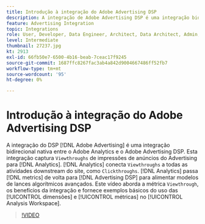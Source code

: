 ```yaml
---
title: Introdução à integração do Adobe Advertising DSP
description: A integração de Adobe Advertising DSP é uma integração bidirecional nativa entre o Adobe Analytics e o Adobe Advertising DSP.
feature: Advertising Integration
topic: Integrations
role: User, Developer, Data Engineer, Architect, Data Architect, Admin, Leader
level: Intermediate
thumbnail: 27237.jpg
kt: 2913
exl-id: 66fb50e7-6500-4b16-beab-7ceac17f9245
source-git-commit: 1687ffc8267fac3ab4a842d9004667486ff52fb7
workflow-type: tm+mt
source-wordcount: '95'
ht-degree: 0%

---
```


# Introdução à integração do Adobe Advertising DSP

A integração do DSP [!DNL Adobe Advertising] é uma integração bidirecional nativa entre o Adobe Analytics e o Adobe Advertising DSP. Esta integração captura `Viewthroughs` de impressões de anúncios do Advertising para [!DNL Analytics]. [!DNL Analytics] conecta `Viewthroughs` a todas as atividades downstream do site, como `Clickthroughs`. [!DNL Analytics] passa [!DNL metrics] de volta para [!DNL Advertising DSP] para alimentar modelos de lances algorítmicos avançados. Este vídeo aborda a métrica `Viewthrough`, os benefícios da integração e fornece exemplos básicos do uso das [!UICONTROL dimensões] e [!UICONTROL métricas] no [!UICONTROL Analysis Workspace].

>[!VIDEO](https://video.tv.adobe.com/v/327668/?quality=12&learn=on&captions=por_br)
